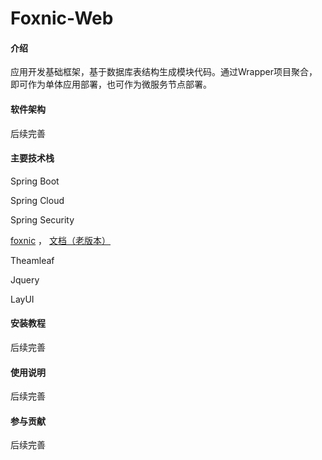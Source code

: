 # Foxnic-Web

#### 介绍
应用开发基础框架，基于数据库表结构生成模块代码。通过Wrapper项目聚合，即可作为单体应用部署，也可作为微服务节点部署。

#### 软件架构
后续完善

#### 主要技术栈
Spring Boot 

Spring Cloud

Spring Security

[foxnic](https://gitee.com/LeeFJ/foxnic)  ， [文档（老版本）](https://gitee.com/LeeFJ/tity-sql-public/wikis/)



Theamleaf

Jquery

LayUI

#### 安装教程

后续完善

#### 使用说明

后续完善

#### 参与贡献

后续完善

